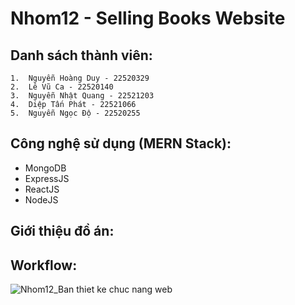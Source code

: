 # Nhom12 - Selling Books Website

## Danh sách thành viên:
    1.  Nguyễn Hoàng Duy - 22520329
    2.  Lê Vũ Ca - 22520140
    3.  Nguyễn Nhật Quang - 22521203
    4.  Diệp Tấn Phát - 22521066
    5.  Nguyễn Ngọc Độ - 22520255
    
## Công nghệ sử dụng (MERN Stack):
* MongoDB
* ExpressJS
* ReactJS
* NodeJS

## Giới thiệu đồ án:

## Workflow:
![Nhom12_Ban thiet ke chuc nang web](https://github.com/qub1tt/bookstore/assets/91910146/59fd61bd-22b4-44cd-bfc1-8e3166779eed)

